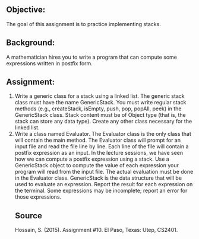 <h2>Objective:</h2> The goal of this assignment is to practice implementing stacks.

<h2>Background:</h2> A mathematician hires you to write a program that can compute some expressions
written in postfix form.

<h2>Assignment:</h2>
<ol>
<li>Write a generic class for a stack using a linked list. The generic stack class must have the
name GenericStack. You must write regular stack methods (e.g., createStack, isEmpty,
push, pop, popAll, peek) in the GenericStack class. Stack content must be of Object
type (that is, the stack can store any data type). Create any other class necessary for the linked
  list. </li>
<li>Write a class named Evaluator. The Evaluator class is the only class that will contain
the main method. The Evaluator class will prompt for an input file and read the file line
by line. Each line of the file will contain a postfix expression as an input. In the lecture
sessions, we have seen how we can compute a postfix expression using a stack. Use a
GenericStack object to compute the value of each expression your program will read
from the input file. The actual evaluation must be done in the Evaluator class.
GenericStack is the data structure that will be used to evaluate an expression. Report the
result for each expression on the terminal. Some expressions may be incomplete; report an
  error for those expressions. </li>
  
<h2>Source</h2>
Hossain, S. (2015). Assignment #10. El Paso, Texas: Utep, CS2401.
